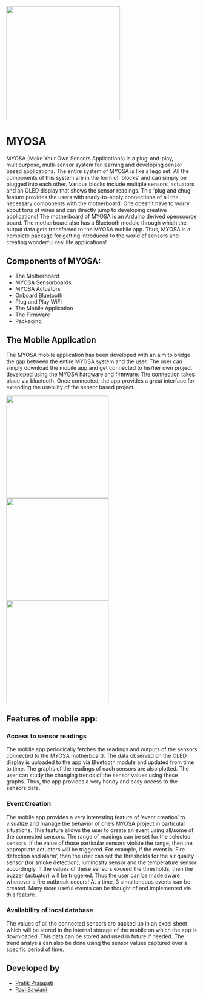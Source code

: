 <img src="https://raw.githubusercontent.com/pratik-vii/Myosa/master/Screenshots/AppIcon.png" width="300">

# MYOSA
MYOSA (Make Your Own Sensors Applications) is a plug-and-play, multipurpose, multi-sensor system for learning and developing sensor based applications. The entire system of MYOSA is like a lego set. All the components of this system are in the form of ‘blocks’ and can simply be plugged into each other. Various blocks include multiple sensors, actuators and an OLED display that shows the sensor readings. This ‘plug and chug’ feature provides the users with ready-to-apply connections of all the necessary components with the motherboard. One doesn’t have to worry about tons of wires and can directly jump to developing creative applications!  The motherboard of MYOSA is an Arduino derived opensource board.  The motherboard also has a Bluetooth module through which the output data gets transferred to the MYOSA mobile app. Thus, MYOSA is a complete package for getting introduced to the world of sensors and creating wonderful real life applications!

## Components of MYOSA:
* The Motherboard
* MYOSA Sensorboards
* MYOSA Actuators
* Onboard Bluetooth
* Plug and Play WiFi
* The Mobile Application
* The Firmware
* Packaging


## The Mobile Application

The MYOSA mobile application has been developed with an aim to bridge the gap between the entire MYOSA system and the user. The user can simply download the mobile app and get connected to his/her own project developed using the MYOSA hardware and firmware. The connection takes place via bluetooth. Once connected, the app provides a great interface for extending the usability of the sensor based project.

<div>
  <img src="https://raw.githubusercontent.com/pratik-vii/Myosa/master/Screenshots/LandingPage.png" width="270">
  <img src="https://raw.githubusercontent.com/pratik-vii/Myosa/master/Screenshots/Readings.jpeg" width="270">
  <img src="https://raw.githubusercontent.com/pratik-vii/Myosa/master/Screenshots/EventCreation.png" width="270">
</div>

## Features of mobile app:

### Access to sensor readings
The mobile app periodically fetches the readings and outputs of the sensors connected to the MYOSA motherboard. The data observed on the OLED display is uploaded to the app via Bluetooth module and updated from time to time. The graphs of the readings of each sensors are also plotted. The user can study the changing trends of the sensor values using these graphs. Thus, the app provides a very handy and easy access to the sensors data.

### Event Creation
The mobile app provides a very interesting feature of ‘event creation’ to visualize and manage the behavior of one’s  MYOSA project in particular situations. This feature allows the user to create an event using all/some of the connected sensors. The range of readings can be set for the selected sensors. If the value of those particular sensors violate the range, then the appropriate actuators will be triggered. For example, if the event is ‘Fire detection and alarm’, then the user can set the thresholds for the air quality sensor (for smoke detection), luminosity sensor and the temperature sensor accordingly. If the values of these sensors exceed the thresholds, then the buzzer (actuator) will be triggered. Thus the user can be made aware whenever a fire outbreak occurs! At a time, 3 simultaneous events can be created. Many more useful events can be thought of and implemented via this feature.

### Availability of local database
The values of all the connected sensors are backed up in an excel sheet which will be stored in the internal storage of the mobile on which the app is downloaded. This data can be stored and used in future if needed. The trend analysis can also be done using the sensor values captured over a specific period of time.

## Developed by
* [Pratik Prajapati](https://github.com/pratik-vii)
* [Ravi Sawlani](https://github.com/james222424)
